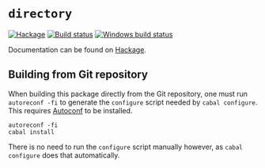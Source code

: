 `directory`
===========

[![Hackage][hi]][hl]
[![Build status][bi]][bl]
[![Windows build status][wi]][wl]

Documentation can be found on [Hackage][hl].

Building from Git repository
----------------------------

When building this package directly from the Git repository, one must run
`autoreconf -fi` to generate the `configure` script needed by `cabal
configure`.  This requires [Autoconf][ac] to be installed.

    autoreconf -fi
    cabal install

There is no need to run the `configure` script manually however, as `cabal
configure` does that automatically.

[hi]: https://img.shields.io/hackage/v/directory.svg
[hl]: https://hackage.haskell.org/package/directory
[bi]: https://travis-ci.org/haskell/directory.svg?branch=master
[bl]: https://travis-ci.org/haskell/directory
[wi]: https://ci.appveyor.com/api/projects/status/github/haskell/directory?branch=master&svg=true
[wl]: https://ci.appveyor.com/project/hvr/directory
[ac]: https://gnu.org/software/autoconf
